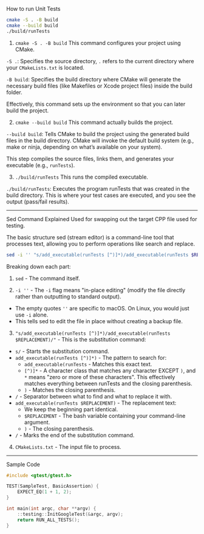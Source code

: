 How to run Unit Tests
```Bash
cmake -S . -B build
cmake --build build
./build/runTests
```
1. `cmake -S . -B build`
This command configures your project using CMake.

`-S .`: Specifies the source directory, `.` refers to the current directory where your `CMakeLists.txt` is located.

`-B build`: Specifies the build directory where CMake will generate the necessary build files (like Makefiles or Xcode project files) inside the build folder.

Effectively, this command sets up the environment so that you can later build the project.

2. `cmake --build build`
This command actually builds the project.

`--build build`: Tells CMake to build the project using the generated build files in the build directory. CMake will invoke the default build system (e.g., make or ninja, depending on what’s available on your system).

This step compiles the source files, links them, and generates your executable (e.g., `runTests`).

3. `./build/runTests`
This runs the compiled executable.

`./build/runTests`: Executes the program runTests that was created in the build directory. This is where your test cases are executed, and you see the output (pass/fail results).

---

Sed Command Explained
Used for swapping out the target CPP file used for testing.

The basic structure
sed (stream editor) is a command-line tool that processes text, allowing you to perform operations like search and replace.
```Bash
sed -i '' "s/add_executable(runTests [^)]*)/add_executable(runTests $REPLACEMENT)/" CMakeLists.txt
```

Breaking down each part:

1. `sed` - The command itself.

2. `-i ''` - The `-i` flag means "in-place editing" (modify the file directly rather than outputting to standard output).
  - The empty quotes `''` are specific to macOS. On Linux, you would just use `-i` alone.
  - This tells sed to edit the file in place without creating a backup file.

3. `"s/add_executable(runTests [^)]*)/add_executable(runTests $REPLACEMENT)/"` - This is the substitution command:
  - `s/` - Starts the substitution command.
  - `add_executable(runTests [^)]*)` - The pattern to search for:
    - `add_executable(runTests`  - Matches this exact text.
    - `[^)]*` - A character class that matches any character EXCEPT `)`, and `*` means "zero or more of these characters". This effectively matches everything between runTests and the closing parenthesis.
    - `)` - Matches the closing parenthesis.
  - `/` - Separator between what to find and what to replace it with.
  - `add_executable(runTests $REPLACEMENT)` - The replacement text:
    - We keep the beginning part identical.
    - `$REPLACEMENT` - The bash variable containing your command-line argument.
    - `)` - The closing parenthesis.
  - `/` - Marks the end of the substitution command.

4. `CMakeLists.txt` - The input file to process.

---

Sample Code
```cpp
#include <gtest/gtest.h>

TEST(SampleTest, BasicAssertion) {
    EXPECT_EQ(1 + 1, 2);
}

int main(int argc, char **argv) {
    ::testing::InitGoogleTest(&argc, argv);
    return RUN_ALL_TESTS();
}
```
